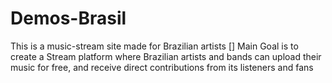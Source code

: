 # Demos-Brasil
This is a music-stream site made for Brazilian artists
[] Main Goal is to create a Stream platform where Brazilian artists and bands can upload their music for free, and receive direct contributions from its listeners and fans

